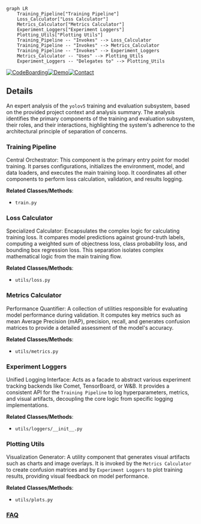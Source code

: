 ```mermaid
graph LR
    Training_Pipeline["Training Pipeline"]
    Loss_Calculator["Loss Calculator"]
    Metrics_Calculator["Metrics Calculator"]
    Experiment_Loggers["Experiment Loggers"]
    Plotting_Utils["Plotting Utils"]
    Training_Pipeline -- "Invokes" --> Loss_Calculator
    Training_Pipeline -- "Invokes" --> Metrics_Calculator
    Training_Pipeline -- "Invokes" --> Experiment_Loggers
    Metrics_Calculator -- "Uses" --> Plotting_Utils
    Experiment_Loggers -- "Delegates to" --> Plotting_Utils
```

[![CodeBoarding](https://img.shields.io/badge/Generated%20by-CodeBoarding-9cf?style=flat-square)](https://github.com/CodeBoarding/CodeBoarding)[![Demo](https://img.shields.io/badge/Try%20our-Demo-blue?style=flat-square)](https://www.codeboarding.org/demo)[![Contact](https://img.shields.io/badge/Contact%20us%20-%20contact@codeboarding.org-lightgrey?style=flat-square)](mailto:contact@codeboarding.org)

## Details

An expert analysis of the `yolov5` training and evaluation subsystem, based on the provided project context and analysis summary. The analysis identifies the primary components of the training and evaluation subsystem, their roles, and their interactions, highlighting the system's adherence to the architectural principle of separation of concerns.

### Training Pipeline
Central Orchestrator: This component is the primary entry point for model training. It parses configurations, initializes the environment, model, and data loaders, and executes the main training loop. It coordinates all other components to perform loss calculation, validation, and results logging.


**Related Classes/Methods**:

- `train.py`


### Loss Calculator
Specialized Calculator: Encapsulates the complex logic for calculating training loss. It compares model predictions against ground-truth labels, computing a weighted sum of objectness loss, class probability loss, and bounding box regression loss. This separation isolates complex mathematical logic from the main training flow.


**Related Classes/Methods**:

- `utils/loss.py`


### Metrics Calculator
Performance Quantifier: A collection of utilities responsible for evaluating model performance during validation. It computes key metrics such as mean Average Precision (mAP), precision, recall, and generates confusion matrices to provide a detailed assessment of the model's accuracy.


**Related Classes/Methods**:

- `utils/metrics.py`


### Experiment Loggers
Unified Logging Interface: Acts as a facade to abstract various experiment tracking backends like Comet, TensorBoard, or W&B. It provides a consistent API for the `Training Pipeline` to log hyperparameters, metrics, and visual artifacts, decoupling the core logic from specific logging implementations.


**Related Classes/Methods**:

- `utils/loggers/__init__.py`


### Plotting Utils
Visualization Generator: A utility component that generates visual artifacts such as charts and image overlays. It is invoked by the `Metrics Calculator` to create confusion matrices and by `Experiment Loggers` to plot training results, providing visual feedback on model performance.


**Related Classes/Methods**:

- `utils/plots.py`




### [FAQ](https://github.com/CodeBoarding/GeneratedOnBoardings/tree/main?tab=readme-ov-file#faq)